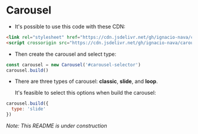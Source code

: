 # Carousel
- It's possible to use this code with these CDN:
```html
<link rel="stylesheet" href="https://cdn.jsdelivr.net/gh/ignacio-nava/carousel_simple/dist/carousel.css">
<script crossorigin src="https://cdn.jsdelivr.net/gh/ignacio-nava/carousel_simple/dist/carousel.js"></script>
```
- Then create the carousel and select type:
```js
const carousel = new Carousel('#carousel-selector')
carousel.build()
```
- There are three types of carousel: **classic**, **slide**, and **loop**.

  It's feasible to select this options when build the carousel:
```js
carousel.build({
  type: 'slide'
})
```

*Note: This README is under construction*
